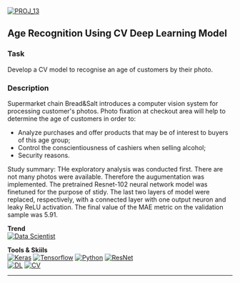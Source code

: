 [![PROJ_13](https://img.shields.io/badge/open%20PROJECT-13-success)](https://github.com/ivan-aleshin/yandex-practicum-projects/blob/main/13_cv_age_recognition/13_cv_age_recognition.ipynb)
## Age Recognition Using CV Deep Learning Model

### Task
Develop a CV model to recognise an age of customers by their photo.

### Description
Supermarket chain Bread&Salt introduces a computer vision system for processing customer's photos. Photo fixation at checkout area will help to determine the age of customers in order to:  
- Analyze purchases and offer products that may be of interest to buyers of this age group;
- Control the conscientiousness of cashiers when selling alcohol;
- Security reasons.

Study summary:
THe exploratory analysis was conducted first. There are not many photos were available. Therefore the augumentation was implemented.
The pretrained Resnet-102 neural network model was finetuned for the purpose of stidy. The last two layers of model were replaced, respectively, with a connected layer with one output neuron and leaky ReLU activation. The final value of the MAE metric on the validation sample was 5.91.

**Trend**  
[![Data Scientist](https://img.shields.io/static/v1?label=Trend&message=Data%20Scientist&color=218c74)](#)  

**Tools & Skiils**  
[![Keras](https://img.shields.io/static/v1?label=tool&message=Keras&color=40407a)](#)
[![Tensorflow](https://img.shields.io/static/v1?label=tool&message=Tensorflow&color=cd6133)](#)
[![Python](https://img.shields.io/static/v1?label=tool&message=Python&color=33d9b2)](#)
[![ResNet](https://img.shields.io/static/v1?label=tool&message=ResNet&color=DFFF00)](#)  
[![DL](https://img.shields.io/static/v1?label=skill&message=Deep%20Learning&color=1B9CFC)](#)
[![CV](https://img.shields.io/static/v1?label=skill&message=Computer%20Vision&color=B33771)](#)

***

